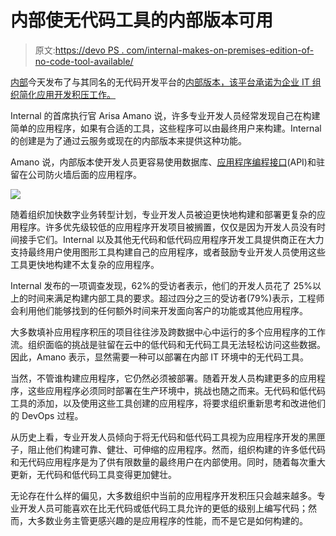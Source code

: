 # 内部使无代码工具的内部版本可用

> 原文:[https://devo PS . com/internal-makes-on-premises-edition-of-no-code-tool-available/](https://devops.com/internal-makes-on-premises-edition-of-no-code-tool-available/)

[内部](https://www.internal.io/)今天发布了与其同名的无代码开发平台的[内部版本，该平台承诺为企业 IT 组织简化应用开发积压工作。](https://www.prweb.com/releases/internal_launches_enterprise_ready_app_development_platform_for_internal_tools/prweb17653932.htm)

Internal 的首席执行官 Arisa Amano 说，许多专业开发人员经常发现自己在构建简单的应用程序，如果有合适的工具，这些程序可以由最终用户来构建。Internal 的创建是为了通过云服务或现在的内部版本来提供这种功能。

Amano 说，内部版本使开发人员更容易使用数据库、[应用程序编程接口](https://devops.com/?s=APIs)(API)和驻留在公司防火墙后面的应用程序。

![](../Images/b48fa6f633ca44a1a2007d0f01dfae49.png)

随着组织加快数字业务转型计划，专业开发人员被迫更快地构建和部署更复杂的应用程序。许多优先级较低的应用程序开发项目被搁置，仅仅是因为开发人员没有时间接手它们。Internal 以及其他无代码和低代码应用程序开发工具提供商正在大力支持最终用户使用图形工具构建自己的应用程序，或者鼓励专业开发人员使用这些工具更快地构建不太复杂的应用程序。

Internal 发布的一项调查发现，62%的受访者表示，他们的开发人员花了 25%以上的时间来满足构建内部工具的要求。超过四分之三的受访者(79%)表示，工程师会利用他们能够找到的任何额外时间来开发面向客户的功能或其他应用程序。

大多数填补应用程序积压的项目往往涉及跨数据中心中运行的多个应用程序的工作流。组织面临的挑战是驻留在云中的低代码和无代码工具无法轻松访问这些数据。因此，Amano 表示，显然需要一种可以部署在内部 IT 环境中的无代码工具。

当然，不管谁构建应用程序，它仍然必须被部署。随着开发人员构建更多的应用程序，这些应用程序必须同时部署在生产环境中，挑战也随之而来。无代码和低代码工具的添加，以及使用这些工具创建的应用程序，将要求组织重新思考和改进他们的 DevOps 过程。

从历史上看，专业开发人员倾向于将无代码和低代码工具视为应用程序开发的黑匣子，阻止他们构建可靠、健壮、可伸缩的应用程序。然而，组织构建的许多低代码和无代码应用程序是为了供有限数量的最终用户在内部使用。同时，随着每次重大更新，无代码和低代码工具变得更加健壮。

无论存在什么样的偏见，大多数组织中当前的应用程序开发积压只会越来越多。专业开发人员可能喜欢在比无代码或低代码工具允许的更低的级别上编写代码；然而，大多数业务主管更感兴趣的是应用程序的性能，而不是它是如何构建的。